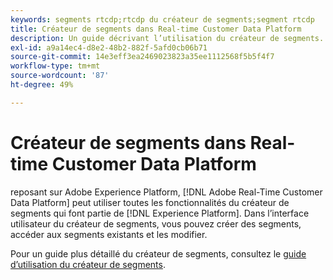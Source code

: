 ```yaml
---
keywords: segments rtcdp;rtcdp du créateur de segments;segment rtcdp
title: Créateur de segments dans Real-time Customer Data Platform
description: Un guide décrivant l’utilisation du créateur de segments.
exl-id: a9a14ec4-d8e2-48b2-882f-5afd0cb06b71
source-git-commit: 14e3eff3ea2469023823a35ee1112568f5b5f4f7
workflow-type: tm+mt
source-wordcount: '87'
ht-degree: 49%

---
```


# Créateur de segments dans Real-time Customer Data Platform

reposant sur Adobe Experience Platform, [!DNL Adobe Real-Time Customer Data Platform] peut utiliser toutes les fonctionnalités du créateur de segments qui font partie de [!DNL Experience Platform]. Dans l’interface utilisateur du créateur de segments, vous pouvez créer des segments, accéder aux segments existants et les modifier.

Pour un guide plus détaillé du créateur de segments, consultez le [guide d’utilisation du créateur de segments](../../segmentation/ui/segment-builder.md).
